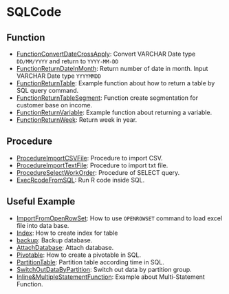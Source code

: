 # SQLCode

## Function

* [FunctionConvertDateCrossApply](FunctionConvertDateCrossApply.sql): Convert VARCHAR Date type `DD/MM/YYYY` and return to `YYYY-MM-DD`
* [FunctionReturnDateInMonth](FunctionReturnDateInMonth.sql): Return number of date in month. Input VARCHAR Date type `YYYYMMDD`
* [FunctionReturnTable](FunctionReturnTable.sql): Example function about how to return a table by SQL query command.
* [FunctionReturnTableSegment](FunctionReturnTableSegment.sql): Function create segmentation for customer base on income.
* [FunctionReturnVariable](FunctionReturnVariable.sql): Example function about returning a variable.
* [FunctionReturnWeek](FunctionReturnWeek.sql): Return week in year.

## Procedure

* [ProcedureImportCSVFile](ProcedureImportCSVFile.sql): Procedure to import CSV.
* [ProcedureImportTextFile](ProcedureImportTextFile.sql): Procedure to import txt file.
* [ProcedureSelectWorkOrder](ProcedureSelectWorkOrder.sql): Procedure of SELECT query.
* [ExecRcodeFromSQL](ExecRcodeFromSQL.sql): Run R code inside SQL.

## Useful Example

* [ImportFromOpenRowSet](ImportFromOpenRowSet.sql): How to use `OPENROWSET` command to load excel file into data base.
* [Index](Index.sql): How to create index for table
* [backup](backup.sql): Backup database.
* [AttachDatabase](AttachDatabase.sql): Attach database.
* [Pivotable](Pivotable.sql): How to create a pivotable in SQL.
* [PartitionTable](PartitionTable.sql): Partition table according time in SQL.
* [SwitchOutDataByPartition](SwitchOutDataByPartition.sql): Switch out data by partition group.
* [Inline&MultipleStatementFunction](Inline&MultipleStatementFunction.sql): Example about Multi-Statement Function.

